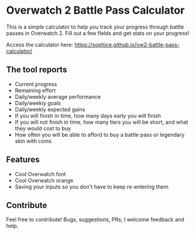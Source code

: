 # Overwatch 2 Battle Pass Calculator

This is a simple calculator to help you track your progress through battle passes in Overwatch 2. Fill out a few fields and get stats on your progress!

Access the calculator here: https://sophice.github.io/ow2-battle-pass-calculator/

## The tool reports

* Current progress
* Remaining effort
* Daily/weekly average performance
* Daily/weekly goals
* Daily/weekly expected gains
* If you will finish in time, how many days early you will finish
* If you will not finish in time, how many tiers you will be short, and what they would cost to buy
* How often you will be able to afford to buy a battle pass or legendary skin with coins

## Features

* Cool Overwatch font
* Cool Overwatch orange
* Saving your inputs so you don't have to keep re-entering them

## Contribute

Feel free to contribute! Bugs, suggestions, PRs, I welcome feedback and help.
